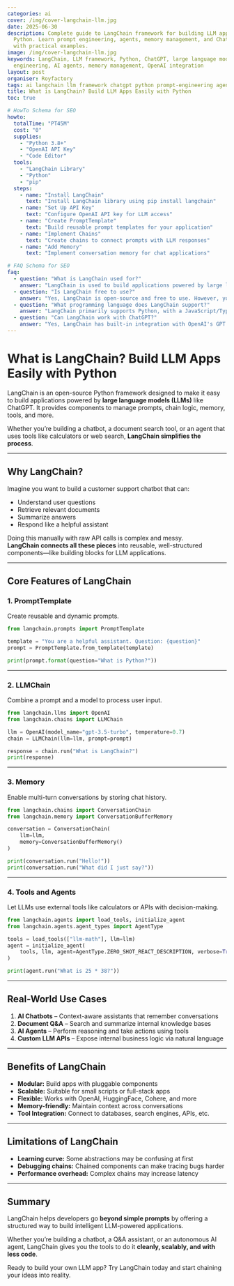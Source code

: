 ```yaml
---
categories: ai
cover: /img/cover-langchain-llm.jpg
date: 2025-06-30
description: Complete guide to LangChain framework for building LLM applications with
  Python. Learn prompt engineering, agents, memory management, and ChatGPT integration
  with practical examples.
image: /img/cover-langchain-llm.jpg
keywords: LangChain, LLM framework, Python, ChatGPT, large language models, prompt
  engineering, AI agents, memory management, OpenAI integration
layout: post
organiser: Royfactory
tags: ai langchain llm framework chatgpt python prompt-engineering agent memory
title: What is LangChain? Build LLM Apps Easily with Python
toc: true

# HowTo Schema for SEO
howto:
  totalTime: "PT45M"
  cost: "0"
  supplies:
    - "Python 3.8+"
    - "OpenAI API Key"
    - "Code Editor"
  tools:
    - "LangChain Library"
    - "Python"
    - "pip"
  steps:
    - name: "Install LangChain"
      text: "Install LangChain library using pip install langchain"
    - name: "Set Up API Key"
      text: "Configure OpenAI API key for LLM access"
    - name: "Create PromptTemplate"
      text: "Build reusable prompt templates for your application"
    - name: "Implement Chains"
      text: "Create chains to connect prompts with LLM responses"
    - name: "Add Memory"
      text: "Implement conversation memory for chat applications"

# FAQ Schema for SEO
faq:
  - question: "What is LangChain used for?"
    answer: "LangChain is used to build applications powered by large language models (LLMs) like ChatGPT. It simplifies creating chatbots, document search tools, and AI agents."
  - question: "Is LangChain free to use?"
    answer: "Yes, LangChain is open-source and free to use. However, you'll need API keys for LLM services like OpenAI, which have their own pricing."
  - question: "What programming language does LangChain support?"
    answer: "LangChain primarily supports Python, with a JavaScript/TypeScript version also available called LangChain.js."
  - question: "Can LangChain work with ChatGPT?"
    answer: "Yes, LangChain has built-in integration with OpenAI's GPT models including ChatGPT through the OpenAI API."
---
```


# What is LangChain? Build LLM Apps Easily with Python

LangChain is an open-source Python framework designed to make it easy to build applications powered by **large language models (LLMs)** like ChatGPT. It provides components to manage prompts, chain logic, memory, tools, and more.

Whether you’re building a chatbot, a document search tool, or an agent that uses tools like calculators or web search, **LangChain simplifies the process**.

---

## Why LangChain?

Imagine you want to build a customer support chatbot that can:
- Understand user questions
- Retrieve relevant documents
- Summarize answers
- Respond like a helpful assistant

Doing this manually with raw API calls is complex and messy.  
**LangChain connects all these pieces** into reusable, well-structured components—like building blocks for LLM applications.

---

## Core Features of LangChain

### 1. PromptTemplate

Create reusable and dynamic prompts.

```python
from langchain.prompts import PromptTemplate

template = "You are a helpful assistant. Question: {question}"
prompt = PromptTemplate.from_template(template)

print(prompt.format(question="What is Python?"))
````

---

### 2. LLMChain

Combine a prompt and a model to process user input.

```python
from langchain.llms import OpenAI
from langchain.chains import LLMChain

llm = OpenAI(model_name="gpt-3.5-turbo", temperature=0.7)
chain = LLMChain(llm=llm, prompt=prompt)

response = chain.run("What is LangChain?")
print(response)
```

---

### 3. Memory

Enable multi-turn conversations by storing chat history.

```python
from langchain.chains import ConversationChain
from langchain.memory import ConversationBufferMemory

conversation = ConversationChain(
    llm=llm,
    memory=ConversationBufferMemory()
)

print(conversation.run("Hello!"))
print(conversation.run("What did I just say?"))
```

---

### 4. Tools and Agents

Let LLMs use external tools like calculators or APIs with decision-making.

```python
from langchain.agents import load_tools, initialize_agent
from langchain.agents.agent_types import AgentType

tools = load_tools(["llm-math"], llm=llm)
agent = initialize_agent(
    tools, llm, agent=AgentType.ZERO_SHOT_REACT_DESCRIPTION, verbose=True
)

print(agent.run("What is 25 * 38?"))
```

---

## Real-World Use Cases

1. **AI Chatbots** – Context-aware assistants that remember conversations
2. **Document Q\&A** – Search and summarize internal knowledge bases
3. **AI Agents** – Perform reasoning and take actions using tools
4. **Custom LLM APIs** – Expose internal business logic via natural language

---

## Benefits of LangChain

* **Modular:** Build apps with pluggable components
* **Scalable:** Suitable for small scripts or full-stack apps
* **Flexible:** Works with OpenAI, HuggingFace, Cohere, and more
* **Memory-friendly:** Maintain context across conversations
* **Tool Integration:** Connect to databases, search engines, APIs, etc.

---

## Limitations of LangChain

* **Learning curve:** Some abstractions may be confusing at first
* **Debugging chains:** Chained components can make tracing bugs harder
* **Performance overhead:** Complex chains may increase latency

---

## Summary

LangChain helps developers go **beyond simple prompts** by offering a structured way to build intelligent LLM-powered applications.

Whether you’re building a chatbot, a Q\&A assistant, or an autonomous AI agent, LangChain gives you the tools to do it **cleanly, scalably, and with less code**.

Ready to build your own LLM app?
Try LangChain today and start chaining your ideas into reality.